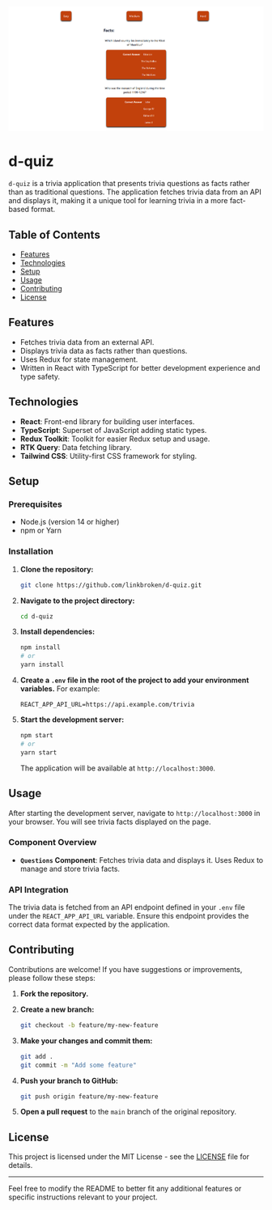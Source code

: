 
!["Banner"](/src/app/banner.PNG)
# d-quiz

`d-quiz` is a trivia application that presents trivia questions as facts rather than as traditional questions. The application fetches trivia data from an API and displays it, making it a unique tool for learning trivia in a more fact-based format.

## Table of Contents

- [Features](#features)
- [Technologies](#technologies)
- [Setup](#setup)
- [Usage](#usage)
- [Contributing](#contributing)
- [License](#license)

## Features

- Fetches trivia data from an external API.
- Displays trivia data as facts rather than questions.
- Uses Redux for state management.
- Written in React with TypeScript for better development experience and type safety.

## Technologies

- **React**: Front-end library for building user interfaces.
- **TypeScript**: Superset of JavaScript adding static types.
- **Redux Toolkit**: Toolkit for easier Redux setup and usage.
- **RTK Query**: Data fetching library.
- **Tailwind CSS**: Utility-first CSS framework for styling.

## Setup

### Prerequisites

- Node.js (version 14 or higher)
- npm or Yarn

### Installation

1. **Clone the repository:**

   ```bash
   git clone https://github.com/linkbroken/d-quiz.git
   ```

2. **Navigate to the project directory:**

   ```bash
   cd d-quiz
   ```

3. **Install dependencies:**

   ```bash
   npm install
   # or
   yarn install
   ```

4. **Create a `.env` file in the root of the project to add your environment variables.** For example:

   ```env
   REACT_APP_API_URL=https://api.example.com/trivia
   ```

5. **Start the development server:**

   ```bash
   npm start
   # or
   yarn start
   ```

   The application will be available at `http://localhost:3000`.

## Usage

After starting the development server, navigate to `http://localhost:3000` in your browser. You will see trivia facts displayed on the page.

### Component Overview

- **`Questions` Component**: Fetches trivia data and displays it. Uses Redux to manage and store trivia facts.

### API Integration

The trivia data is fetched from an API endpoint defined in your `.env` file under the `REACT_APP_API_URL` variable. Ensure this endpoint provides the correct data format expected by the application.

## Contributing

Contributions are welcome! If you have suggestions or improvements, please follow these steps:

1. **Fork the repository.**
2. **Create a new branch:**

   ```bash
   git checkout -b feature/my-new-feature
   ```

3. **Make your changes and commit them:**

   ```bash
   git add .
   git commit -m "Add some feature"
   ```

4. **Push your branch to GitHub:**

   ```bash
   git push origin feature/my-new-feature
   ```

5. **Open a pull request** to the `main` branch of the original repository.

## License

This project is licensed under the MIT License - see the [LICENSE](LICENSE) file for details.

---

Feel free to modify the README to better fit any additional features or specific instructions relevant to your project.